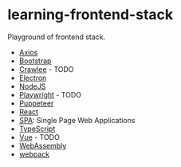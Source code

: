 # learning-frontend-stack
Playground of frontend stack.

- [Axios](./axios/README.md)
- [Bootstrap](./bootstrap/README.md)
- [Crawlee](./crawlee/README.md) - TODO
- [Electron](./electron/README.md)
- [NodeJS](./nodejs/README.md)
- [Playwright](./playwright/README.md) - TODO
- [Puppeteer](./puppeteer/README.md)
- [React](./react/README.md)
- [SPA](./spa/README.md): Single Page Web Applications
- [TypeScript](./typescript/README.md)
- [Vue](./vue/README.md) - TODO
- [WebAssembly](./webassembly/README.md)
- [webpack](./webpack/README.md)
